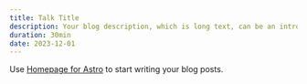 ```yaml
---
title: Talk Title
description: Your blog description, which is long text, can be an introduction to the post or a paragraph of the post.
duration: 30min
date: 2023-12-01
---
```


Use [Homepage for Astro](https://robertschimanek.com) to start writing your blog posts.
